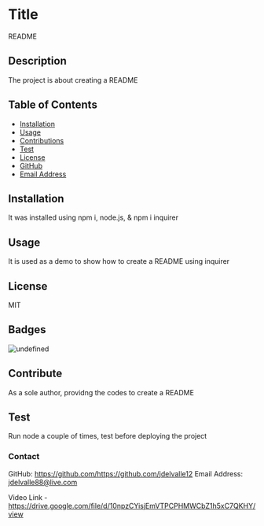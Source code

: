 # Title

README


## Description

The project is about creating a README


## Table of Contents


* [Installation](#installation)
* [Usage](#usage)
* [Contributions](#contributions)
* [Test](#tests)
* [License](#license)
* [GitHub](#github)
* [Email Address](#emailaddress)

## Installation

It was installed using npm i, node.js, & npm i inquirer


## Usage

It is used as a demo to show how to create a README using inquirer


## License

MIT


## Badges

![undefined](https://img.shields.io/github/license/top/https://github.com/jdelvalle12/undefined)

## Contribute

As a sole author, providng the codes to create a README
 

## Test

Run node a couple of times, test before deploying the project


### Contact

GitHub: https://github.com/https://github.com/jdelvalle12
Email Address: jdelvalle88@live.com


Video Link - https://drive.google.com/file/d/10npzCYisjEmVTPCPHMWCbZ1h5xC7QKHY/view


